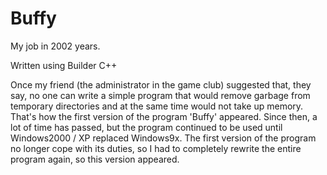 # Buffy
My job in 2002 years. 

Written using Builder C++

Once my friend (the administrator in the game club) suggested that, they say, no one can write a simple program that would remove garbage from temporary directories and at the same time would not take up memory. That's how the first version of the program 'Buffy' appeared. Since then, a lot of time has passed, but the program continued to be used until Windows2000 / XP replaced Windows9x. The first version of the program no longer cope with its duties, so I had to completely rewrite the entire program again, so this version appeared.
